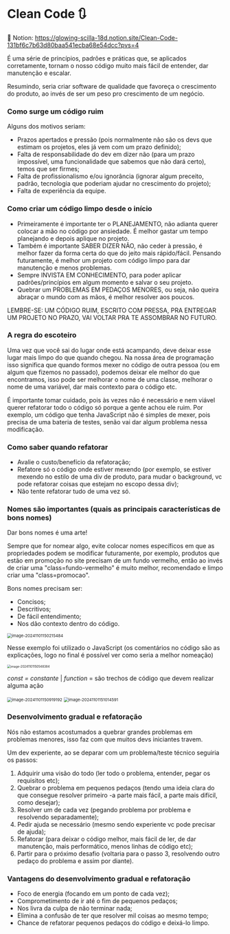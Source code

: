 # **Clean Code** :arrows_clockwise:

:link: Notion: https://glowing-scilla-18d.notion.site/Clean-Code-131bf6c7b63d80baa541ecba68e54dcc?pvs=4



É uma série de princípios, padrões e práticas que, se aplicados corretamente, tornam o nosso código muito mais fácil de entender, dar manutenção e escalar.

Resumindo, seria criar software de qualidade que favoreça o crescimento do produto, ao invés de ser um peso pro crescimento de um negócio.



### **Como surge um código ruim**

Alguns dos motivos seriam:

- Prazos apertados e pressão (pois normalmente não são os devs que estimam os projetos, eles já vem com um prazo definido);
- Falta de responsabilidade do dev em dizer não (para um prazo impossível, uma funcionalidade que sabemos que não dará certo), temos que ser firmes;
- Falta de profissionalismo e/ou ignorância (ignorar algum preceito, padrão, tecnologia que poderiam ajudar no crescimento do projeto);
- Falta de experiência da equipe.



### **Como criar um código limpo desde o início**

- Primeiramente é importante ter o PLANEJAMENTO, não adianta querer colocar a mão no código por ansiedade. É melhor gastar um tempo planejando e depois aplique no projeto.
- Também é importante SABER DIZER NÃO, não ceder à pressão, é melhor fazer da forma certa do que do jeito mais rápido/fácil. Pensando futuramente, é melhor um projeto com código limpo para dar manutenção e menos problemas.
- Sempre INVISTA EM CONHECIMENTO, para poder aplicar padrões/princípios em algum momento e salvar o seu projeto.
- Quebrar um PROBLEMAS EM PEDAÇOS MENORES, ou seja, não queira abraçar o mundo com as mãos, é melhor resolver aos poucos.

LEMBRE-SE: UM CÓDIGO RUIM, ESCRITO COM PRESSA, PRA ENTREGAR UM PROJETO NO PRAZO, VAI VOLTAR PRA TE ASSOMBRAR NO FUTURO.



### **A regra do escoteiro**

Uma vez que você sai do lugar onde está acampando, deve deixar esse lugar mais limpo do que quando chegou. Na nossa área de programação isso significa que quando formos mexer no código de outra pessoa (ou em algum que fizemos no passado), podemos deixar ele melhor do que encontramos, isso pode ser melhorar o nome de uma classe, melhorar o nome de uma variável, dar mais contexto para o código etc.

É importante tomar cuidado, pois às vezes não é necessário e nem viável querer refatorar todo o código só porque a gente achou ele ruim. Por exemplo, um código que tenha JavaScript não é simples de mexer, pois precisa de uma bateria de testes, senão vai dar algum problema nessa modificação.



### **Como saber quando refatorar**

- Avalie o custo/benefício da refatoração;
- Refatore só o código onde estiver mexendo (por exemplo, se estiver mexendo no estilo de uma div de produto, para mudar o background, vc pode refatorar coisas que estejam no escopo dessa div);
- Não tente refatorar tudo de uma vez só.



### **Nomes são importantes (quais as principais características de bons nomes)**

Dar bons nomes é uma arte!

Sempre que for nomear algo, evite colocar nomes específicos em que as propriedades podem se modificar futuramente, por exemplo, produtos que estão em promoção no site precisam de um fundo vermelho, então ao invés de criar uma "class=fundo-vermelho" é muito melhor, recomendado e limpo criar uma "class=promocao".

Bons nomes precisam ser:

- Concisos;
- Descritivos;
- De fácil entendimento;
- Nos dão contexto dentro do código.

<img src="C:\Users\letic\AppData\Roaming\Typora\typora-user-images\image-20241101150215484.png" alt="image-20241101150215484" style="zoom:67%;" />

Nesse exemplo foi utilizado o JavaScript (os comentários no código são as explicações, logo no final é possível ver como seria a melhor nomeação)

<img src="C:\Users\letic\AppData\Roaming\Typora\typora-user-images\image-20241101150548384.png" alt="image-20241101150548384" style="zoom:50%;" />

*const = constante* | *function* = são trechos de código que devem realizar alguma ação

<img src="C:\Users\letic\AppData\Roaming\Typora\typora-user-images\image-20241101150919192.png" alt="image-20241101150919192" style="zoom:67%;" />

<img src="C:\Users\letic\AppData\Roaming\Typora\typora-user-images\image-20241101151014591.png" alt="image-20241101151014591" style="zoom:67%;" />



### **Desenvolvimento gradual e refatoração**

Nós não estamos acostumados a quebrar grandes problemas em problemas menores, isso faz com que muitos devs iniciantes travem.

Um dev experiente, ao se deparar com um problema/teste técnico seguiria os passos:

1. Adquirir uma visão do todo (ler todo o problema, entender, pegar os requisitos etc);
2. Quebrar o problema em pequenos pedaços (tendo uma ideia clara do que consegue resolver primeiro -a parte mais fácil, a parte mais difícil, como desejar);
3. Resolver um de cada vez (pegando problema por problema e resolvendo separadamente);
4. Pedir ajuda se necessário (mesmo sendo experiente vc pode precisar de ajuda);
5. Refatorar (para deixar o código melhor, mais fácil de ler, de dar manutenção, mais performático, menos linhas de código etc);
6. Partir para o próximo desafio (voltaria para o passo 3, resolvendo outro pedaço do problema e assim por diante).



### **Vantagens do desenvolvimento gradual e refatoração**

- Foco de energia (focando em um ponto de cada vez);
- Comprometimento de ir até o fim de pequenos pedaços;
- Nos livra da culpa de não terminar nada;
- Elimina a confusão de ter que resolver mil coisas ao mesmo tempo;
- Chance de refatorar pequenos pedaços do código e deixá-lo limpo.